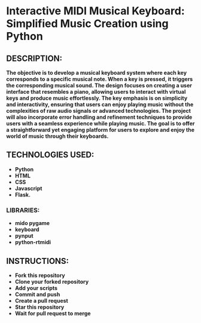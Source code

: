 # Interactive MIDI Musical Keyboard: Simplified Music Creation using Python


## DESCRIPTION:
<b>The objective is to develop a musical keyboard system where each key corresponds to a specific musical note. When a key is pressed, it triggers the corresponding musical sound. The design focuses on creating a user interface that resembles a piano, allowing users to interact with virtual keys and produce music effortlessly. The key emphasis is on simplicity and interactivity, ensuring that users can enjoy playing music without the complexities of raw audio signals or advanced technologies. The project will also incorporate error handling and refinement techniques to provide users with a seamless experience while playing music. The goal is to offer a straightforward yet engaging platform for users to explore and enjoy the world of music through their keyboards.<b>

## TECHNOLOGIES USED:
- Python
- HTML
- CSS
- Javascript
- Flask.

### LIBRARIES:
- mido pygame
- keyboard
- pynput
- python-rtmidi

## INSTRUCTIONS:
- Fork this repository
- Clone your forked repository
- Add your scripts
- Commit and push
- Create a pull request
- Star this repository
- Wait for pull request to merge
